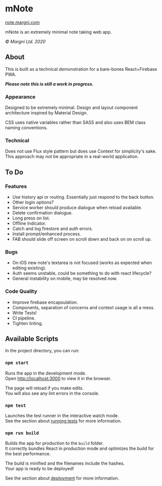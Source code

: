 # mNote

[note.margni.com](https://note.margni.com)

mNote is an extremely minimal note taking web app.

*© Margni Ltd. 2020*

## About

This is built as a technical demonstration for a bare-bones React+Firebase PWA.

***Please note this is still a work in progress.***

### Appearance

Designed to be extremely minimal. Design and layout component architecture inspired by Material Design.

CSS uses native variables rather than SASS and also uses BEM class naming conventions.

### Technical

Does not use Flux style pattern but does use Context for simplicity's sake. This approach may not be appropriate in a real-world application.

## To Do

### Features

- Use history api or routing. Essentially just respond to the back button.
- Other login options?
- Service worker should produce dialogue when reload available.
- Delete confirmation dialogue.
- Long press on list.
- Offline Indicator.
- Catch and log firestore and auth errors.
- Install prompt/enhanced process.
- FAB should slide off screen on scroll down and back on on scroll up.

### Bugs

- On iOS new note's textarea is not focused (works as expected when editing existing).
- Auth seems unstable, could be something to do with react lifecycle?
- General instability on mobile, may be resolved now.

### Code Quality

- Improve firebase encapsulation.
- Components, separation of concerns and context usage is all a mess.
- Write Tests!
- CI pipeline.
- Tighten linting.

## Available Scripts

In the project directory, you can run:

### `npm start`

Runs the app in the development mode.<br />
Open [http://localhost:3000](http://localhost:3000) to view it in the browser.

The page will reload if you make edits.<br />
You will also see any lint errors in the console.

### `npm test`

Launches the test runner in the interactive watch mode.<br />
See the section about [running tests](https://facebook.github.io/create-react-app/docs/running-tests) for more information.

### `npm run build`

Builds the app for production to the `build` folder.<br />
It correctly bundles React in production mode and optimizes the build for the best performance.

The build is minified and the filenames include the hashes.<br />
Your app is ready to be deployed!

See the section about [deployment](https://facebook.github.io/create-react-app/docs/deployment) for more information.
